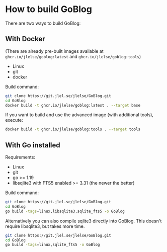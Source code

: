 # How to build GoBlog

There are two ways to build GoBlog:

## With Docker

(There are already pre-built images available at `ghcr.io/jlelse/goblog:latest` and `ghcr.io/jlelse/goblog:tools`)

- Linux
- git
- docker

Build command:

```bash
git clone https://git.jlel.se/jlelse/GoBlog.git
cd GoBlog
docker build -t ghcr.io/jlelse/goblog:latest . --target base
```

If you want to build and use the advanced image (with additional tools), execute:

```bash
docker build -t ghcr.io/jlelse/goblog:tools . --target tools
```

## With Go installed

Requirements:

- Linux
- git
- go >= 1.19
- libsqlite3 with FTS5 enabled >= 3.31 (the newer the better)

Build command:

```bash
git clone https://git.jlel.se/jlelse/GoBlog.git
cd GoBlog
go build -tags=linux,libsqlite3,sqlite_fts5 -o GoBlog
```

Alternatively you can also compile sqlite3 directly into GoBlog. This doesn't require libsqlite3, but takes more time.

```bash
git clone https://git.jlel.se/jlelse/GoBlog.git
cd GoBlog
go build -tags=linux,sqlite_fts5 -o GoBlog
```